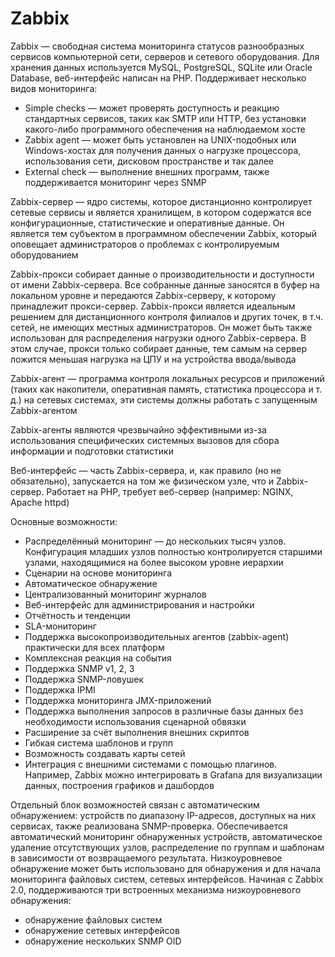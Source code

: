 # Zabbix

Zabbix — свободная система мониторинга статусов разнообразных сервисов компьютерной сети, серверов и сетевого оборудования. Для хранения данных используется MySQL, PostgreSQL, SQLite или Oracle Database, веб-интерфейс написан на PHP. Поддерживает несколько видов мониторинга:

- Simple checks — может проверять доступность и реакцию стандартных сервисов, таких как SMTP или HTTP, без установки какого-либо программного обеспечения на наблюдаемом хосте
- Zabbix agent — может быть установлен на UNIX-подобных или Windows-хостах для получения данных о нагрузке процессора, использования сети, дисковом пространстве и так далее
- External check — выполнение внешних программ, также поддерживается мониторинг через SNMP

Zabbix-сервер — ядро системы, которое дистанционно контролирует сетевые сервисы и является хранилищем, в котором содержатся все конфигурационные, статистические и оперативные данные. Он является тем субъектом в программном обеспечении Zabbix, который оповещает администраторов о проблемах с контролируемым оборудованием

Zabbix-прокси собирает данные о производительности и доступности от имени Zabbix-сервера. Все собранные данные заносятся в буфер на локальном уровне и передаются Zabbix-серверу, к которому принадлежит прокси-сервер. Zabbix-прокси является идеальным решением для дистанционного контроля филиалов и других точек, в т.ч. сетей, не имеющих местных администраторов. Он может быть также использован для распределения нагрузки одного Zabbix-сервера. В этом случае, прокси только собирает данные, тем самым на сервер ложится меньшая нагрузка на ЦПУ и на устройства ввода/вывода

Zabbix-агент — программа контроля локальных ресурсов и приложений (таких как накопители, оперативная память, статистика процессора и т. д.) на сетевых системах, эти системы должны работать с запущенным Zabbix-агентом

Zabbix-агенты являются чрезвычайно эффективными из-за использования специфических системных вызовов для сбора информации и подготовки статистики

Веб-интерфейс — часть Zabbix-сервера, и, как правило (но не обязательно), запускается на том же физическом узле, что и Zabbix-сервер. Работает на PHP, требует веб-сервер (например: NGINX, Apache httpd)

Основные возможности:

- Распределённый мониторинг — до нескольких тысяч узлов. Конфигурация младших узлов полностью контролируется старшими узлами, находящимися на более высоком уровне иерархии
- Сценарии на основе мониторинга
- Автоматическое обнаружение
- Централизованный мониторинг журналов
- Веб-интерфейс для администрирования и настройки
- Отчётность и тенденции
- SLA-мониторинг
- Поддержка высокопроизводительных агентов (zabbix-agent) практически для всех платформ
- Комплексная реакция на события
- Поддержка SNMP v1, 2, 3
- Поддержка SNMP-ловушек
- Поддержка IPMI
- Поддержка мониторинга JMX-приложений
- Поддержка выполнения запросов в различные базы данных без необходимости использования сценарной обвязки
- Расширение за счёт выполнения внешних скриптов
- Гибкая система шаблонов и групп
- Возможность создавать карты сетей
- Интеграция с внешними системами с помощью плагинов. Например, Zabbix можно интегрировать в Grafana для визуализации данных, построения графиков и дашбордов

Отдельный блок возможностей связан с автоматическим обнаружением: устройств по диапазону IP-адресов, доступных на них сервисах, также реализована SNMP-проверка. Обеспечивается автоматический мониторинг обнаруженных устройств, автоматическое удаление отсутствующих узлов, распределение по группам и шаблонам в зависимости от возвращаемого результата. Низкоуровневое обнаружение может быть использовано для обнаружения и для начала мониторинга файловых систем, сетевых интерфейсов. Начиная с Zabbix 2.0, поддерживаются три встроенных механизма низкоуровневого обнаружения:

- обнаружение файловых систем
- обнаружение сетевых интерфейсов
- обнаружение нескольких SNMP OID
